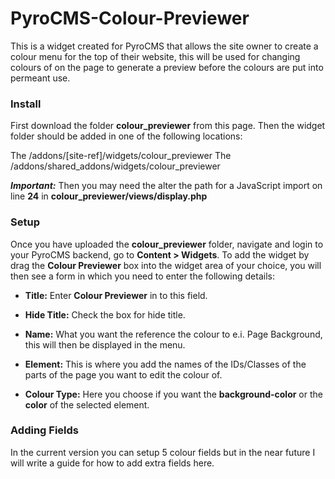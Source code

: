 PyroCMS-Colour-Previewer
========================

This is a widget created for PyroCMS that allows the site owner to create a colour menu for the top of their website, this will be used for changing colours of on the page to generate a preview before the colours are put into permeant use. 

### Install

First download the folder **colour_previewer** from this page. Then the widget folder should be added in one of the following locations:

The /addons/[site-ref]/widgets/colour_previewer
The /addons/shared_addons/widgets/colour_previewer

***Important:***
Then you may need the alter the path for a JavaScript import on line **24** in **colour_previewer/views/display.php**

### Setup

Once you have uploaded the **colour_previewer** folder, navigate and login to your PyroCMS backend, go to **Content > Widgets**. To add the widget by drag the **Colour Previewer** box into the widget area of your choice, you will then see a form in which you need to enter the following details:

* **Title:** Enter **Colour Previewer** in to this field.

* **Hide Title:** Check the box for hide title.

* **Name:** What you want the reference the colour to e.i. Page Background, this will then be displayed in the menu.

* **Element:** This is where you add the names of the IDs/Classes of the parts of the page you want to edit the colour of.

* **Colour Type:** Here you choose if you want the **background-color** or the **color** of the selected element.


### Adding Fields
In the current version you can setup 5 colour fields but in the near future I will write a guide for how to add extra fields here.